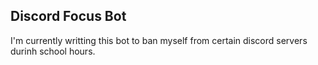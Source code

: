 ## Discord Focus Bot

I'm currently writting this bot to ban myself from certain discord servers durinh school hours.
